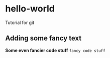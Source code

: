 # hello-world
Tutorial for git
## Adding some fancy text
**Some even fancier code stuff**
` fancy code stuff `
